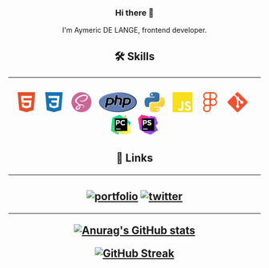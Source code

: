 <div id="header" align="center">

### Hi there 👋

I'm Aymeric DE LANGE, frontend developer.

<h2>🛠 Skills<hr/><h2/>

<div>
  <img height="40" src="./icons/html5.svg">
  &nbsp;
  <img height="40" src="./icons/css3.svg">
  &nbsp;
  <img height="40" src="./icons/sass.svg">
  &nbsp;
  <img height="40" src="./icons/php.svg">
  &nbsp;
  <img height="40" src="icons/python.svg">
  &nbsp;
  <img height="40" src="./icons/javascript.svg">
  &nbsp;
  <img height="40" src="./icons/figma.svg">
  &nbsp;
  <img height="40" src="./icons/git.svg">
  &nbsp;
  <img height="40" src="icons/pycharm.svg">
  &nbsp;
  <img height="40" src="icons/phpstorm.svg">
</div>


<h2>🔗 Links<hr/><h2/>


[![portfolio](https://img.shields.io/badge/my_portfolio-000?style=for-the-badge&logo=ko-fi&logoColor=white)](https://aycoding.github.io/Portfolio/)
[![twitter](https://img.shields.io/badge/twitter-1DA1F2?style=for-the-badge&logo=twitter&logoColor=white)](https://twitter.com/Ertinox08Gaming/)

<hr/>

[![Anurag's GitHub stats](https://github-readme-stats.vercel.app/api/top-langs/?username=aycoding&layout=compact)](https://github.com/anuraghazra/github-readme-stats)

[![GitHub Streak](https://github-readme-streak-stats.herokuapp.com?user=AyCoding)](https://git.io/streak-stats)

<!--

[![linkedin](https://img.shields.io/badge/linkedin-0A66C2?style=for-the-badge&logo=linkedin&logoColor=white)](https://www.linkedin.com/)

**AyCoding/AyCoding** is a ✨ _special_ ✨ repository because its `README.md` (this file) appears on your GitHub profile.

Here are some ideas to get you started:

- 🔭 I’m currently working on ...
- 🌱 I’m currently learning ...
- 👯 I’m looking to collaborate on ...
- 🤔 I’m looking for help with ...
- 💬 Ask me about ...
- 📫 How to reach me: ...
- 😄 Pronouns: ...
- ⚡ Fun fact: ...
-->
